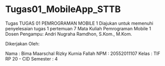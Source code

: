 # Tugas01_MobileApp_STTB
Tugas
TUGAS 01
PEMROGRAMAN MOBILE 1
Diajukan untuk memenuhi penyelesaian tugas 1 pertemuan 7
Mata Kuliah Pemrograman Mobile 1
Dosen Pengampu: Andri Nugraha Ramdhon, S.Kom., M.Kom.

Dikerjakan Oleh:

Nama			: Bima Maarschal Rizky Kurnia Fallah
NPM			: 20552011107
Kelas			: TIF RP 20 - CID 
Semester		: 4
